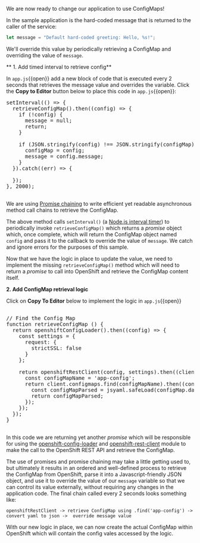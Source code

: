 We are now ready to change our application to use ConfigMaps!

In the sample application is the hard-coded message that is returned to the caller of the service:

```javascript
let message = "Default hard-coded greeting: Hello, %s!";
```

We'll override this value by periodically retrieving a ConfigMap and overriding the value of `message`.

** 1. Add timed interval to retrieve config**

In `app.js`{{open}} add a new block of code that is executed every 2 seconds that retrieves the message value and overrides
the variable. Click the **Copy to Editor** button below to place this code in `app.js`{{open}}:

<pre class="file" data-filename="app.js" data-target="insert" data-marker="// TODO: Periodic check for config map update">
setInterval(() => {
  retrieveConfigMap().then((config) => {
    if (!config) {
      message = null;
      return;
    }

    if (JSON.stringify(config) !== JSON.stringify(configMap)) {
      configMap = config;
      message = config.message;
    }
  }).catch((err) => {

  });
}, 2000);

</pre>

We are using [Promise chaining](https://javascript.info/promise-chaining) to write
efficient yet readable asynchronous method call chains to retrieve the ConfigMap.

The above method calls `setInterval()` (a [Node.js interval timer](https://nodejs.org/api/timers.html)) to periodically invoke `retrieveConfigMap()` which
returns a _promise_ object which, once complete, which will return the ConfigMap object named `config` and pass it to the callback to override the value
of `message`. We catch and ignore errors for the purposes of this sample.

Now that we have the logic in place to update the value, we need to implement the missing `retrieveConfigMap()` method which
will need to return a _promise_ to call into OpenShift and retrieve the ConfigMap content itself.

**2. Add ConfigMap retrieval logic**

Click on **Copy To Editor** below to implement the logic in `app.js`{{open}}

<pre class="file" data-filename="app.js" data-target="insert" data-marker="// TODO: Retrieve ConfigMap">

// Find the Config Map
function retrieveConfigMap () {
  return openshiftConfigLoader().then((config) => {
    const settings = {
      request: {
        strictSSL: false
      }
    };

    return openshiftRestClient(config, settings).then((client) => {
      const configMapName = 'app-config';
      return client.configmaps.find(configMapName).then((configMap) => {
        const configMapParsed = jsyaml.safeLoad(configMap.data['app-config.yml']);
        return configMapParsed;
      });
    });
  });
}

</pre>

In this code we are returning yet another _promise_ which will be responsible for using
the [openshift-config-loader](https://www.npmjs.com/package/openshift-config-loader) and [openshift-rest-client](https://www.npmjs.com/package/openshift-rest-client) module to make the call to the OpenShift REST API and retrieve the ConfigMap.

The use of promises and promise chaining may take a little getting used to, but ultimately it results in an ordered and well-defined
process to retrieve the ConfigMap from OpenShift, parse it into a Javascript-friendly JSON object, and use it to override
the value of our `message` variable so that we can control its value externally, without requiring any changes in the
application code. The final chain called every 2 seconds looks something like:

`openshiftRestClient -> retrieve ConfigMap using .find('app-config') -> convert yaml to json ->  override message value`

With our new logic in place, we can now create the actual ConfigMap within OpenShift which will contain the config
vales accessed by the logic.
